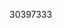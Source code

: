 [//]: # (Created by ./bin/manage_files.pl from ./species/Haemonchus_placei/PRJEB509/Haemonchus_placei_PRJEB509.publication.html on Thu Jun 11 13:44:18 2020)
30397333
